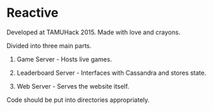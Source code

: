 # Reactive

Developed at TAMUHack 2015. Made with love and crayons.

Divided into three main parts.

1. Game Server - Hosts live games.

2. Leaderboard Server - Interfaces with Cassandra and stores state.

3. Web Server - Serves the website itself.

Code should be put into directories appropriately.
